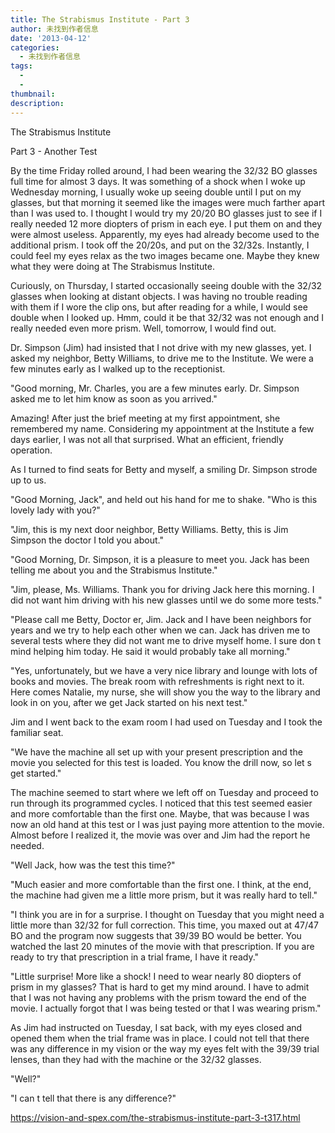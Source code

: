 ```yaml
---
title: The Strabismus Institute - Part 3
author: 未找到作者信息
date: '2013-04-12'
categories:
  - 未找到作者信息
tags:
  - 
  - 
thumbnail: 
description: 
---
```


The Strabismus Institute

Part 3 - Another Test

By the time Friday rolled around, I had been wearing the 32/32 BO glasses full time for almost 3 days.  It was something of a shock when I woke up Wednesday morning, I usually woke up seeing double until I put on my glasses, but that morning it seemed like the images were much farther apart than I was used to. I thought I would try my 20/20 BO glasses just to see if I really needed 12 more diopters of prism in each eye.  I put them on and they were almost useless.  Apparently, my eyes had already become used to the additional prism.  I took off the 20/20s, and put on the 32/32s.  Instantly, I could feel my eyes relax as the two images became one.  Maybe they knew what they were doing at The Strabismus Institute.

Curiously, on Thursday, I started occasionally seeing double with the 32/32 glasses when looking at distant objects.  I was having no trouble reading with them if I wore the clip ons, but after reading for a while, I would see double when I looked up.  Hmm, could it be that 32/32 was not enough and I really needed even more prism.  Well, tomorrow, I would find out.

Dr. Simpson (Jim) had insisted that I not drive with my new glasses, yet.  I asked  my neighbor, Betty Williams, to drive me to the Institute.  We were a few minutes early as I walked up to the receptionist.

"Good morning, Mr. Charles, you are a few minutes early.  Dr. Simpson asked me to let him know as soon as you arrived."

Amazing!  After just the brief meeting at my first appointment, she remembered my name.  Considering my appointment at the Institute a few days earlier, I was not all that surprised.  What an efficient, friendly operation.

As I turned to find seats for Betty and myself, a smiling Dr. Simpson strode up to us.

"Good Morning, Jack", and held out his hand for me to shake.  "Who is this lovely lady with you?"

"Jim, this is my next door neighbor, Betty Williams.  Betty, this is Jim Simpson the doctor I told you about."

"Good Morning, Dr. Simpson, it is a pleasure to meet you.  Jack has been telling me about you and the Strabismus Institute."

"Jim, please, Ms. Williams.  Thank you for driving Jack here this morning.  I did not want him driving with his new glasses until we do some more tests."

"Please call me Betty, Doctor er, Jim.  Jack and I have been neighbors for years and we try to help each other when we can.  Jack has driven me to several tests where they did not want me to drive myself home.  I sure don t mind helping him today.  He said it would probably take all morning."

"Yes, unfortunately, but we have a very nice library and lounge with lots of books and movies.  The break room with refreshments is right next to it.  Here comes Natalie, my nurse, she will show you the way to the library and look in on you, after we get Jack started on his next test."

Jim and I went back to the exam room I had used on Tuesday and I took the familiar seat.

"We have the machine all set up with your present prescription and the movie you selected for this test is loaded.  You know the drill now, so let s get started."

The machine seemed to start where we left off on Tuesday and proceed to run through its programmed cycles.  I noticed that this test seemed easier and more comfortable  than the first one.  Maybe, that was because I was now an old hand at this test or I was just paying more attention to the movie.  Almost before I realized it, the movie was over and Jim had the report he needed.

"Well Jack, how was the test this time?"

"Much easier and more comfortable than the first one.  I think, at the end, the machine had given me a little more prism, but it was really hard to tell."

"I think you are in for a surprise.  I thought on Tuesday that you might need a little more than 32/32 for full correction.  This time, you maxed out at 47/47 BO and the program now suggests that 39/39 BO would be better.   You watched the last 20 minutes of the movie with that prescription.  If you are ready to try that prescription in a trial frame, I have it ready."

"Little surprise!  More like a shock! I need to wear nearly 80 diopters of prism in my glasses?  That is hard to get my mind around.  I have to admit that I was not having any problems with the prism toward the end of the movie.  I actually forgot that I was being tested or that I was wearing prism."

As Jim had instructed on Tuesday, I sat back, with my eyes closed and opened them when the trial frame was in place.  I could not tell that there was any difference in my vision or the way my eyes felt with the 39/39 trial lenses, than they had with the machine or the 32/32 glasses.

"Well?"

"I can t tell that there is any difference?"

https://vision-and-spex.com/the-strabismus-institute-part-3-t317.html
